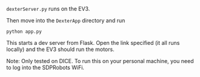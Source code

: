 `dexterServer.py` runs on the EV3.

Then move into the `DexterApp` directory and run

`python app.py`

This starts a dev server from Flask. Open the link specified (it all runs locally) and the EV3 should run the motors.

Note: Only tested on DICE. To run this on your personal machine, you need to log into the SDPRobots WiFi.
